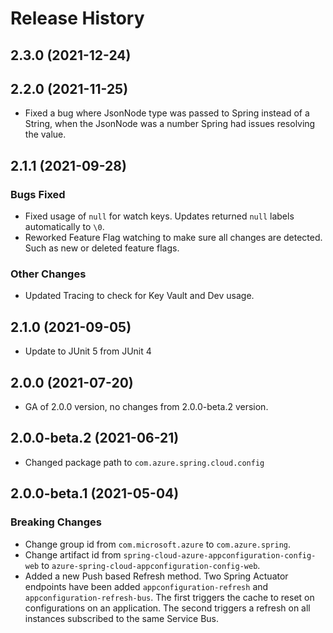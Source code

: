 # Release History

## 2.3.0 (2021-12-24)

## 2.2.0 (2021-11-25)

* Fixed a bug where JsonNode type was passed to Spring instead of a String, when the JsonNode was a number Spring had issues resolving the value.

## 2.1.1 (2021-09-28)

### Bugs Fixed

* Fixed usage of `null` for watch keys. Updates returned `null` labels automatically to `\0`.
* Reworked Feature Flag watching to make sure all changes are detected. Such as new or deleted feature flags.

### Other Changes

* Updated Tracing to check for Key Vault and Dev usage.

## 2.1.0 (2021-09-05)

* Update to JUnit 5 from JUnit 4

## 2.0.0 (2021-07-20)

* GA of 2.0.0 version, no changes from 2.0.0-beta.2 version.

## 2.0.0-beta.2 (2021-06-21)
- Changed package path to `com.azure.spring.cloud.config`

## 2.0.0-beta.1 (2021-05-04)
### Breaking Changes
- Change group id from `com.microsoft.azure` to `com.azure.spring`.
- Change artifact id from `spring-cloud-azure-appconfiguration-config-web` to `azure-spring-cloud-appconfiguration-config-web`.
- Added a new Push based Refresh method. Two Spring Actuator endpoints have been added `appconfiguration-refresh` and `appconfiguration-refresh-bus`. The first triggers the cache to reset on configurations on an application. The second triggers a refresh on all instances subscribed to the same Service Bus.
